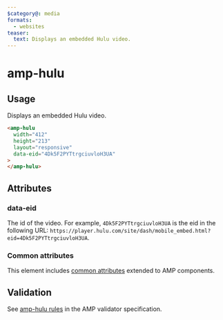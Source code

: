 ```yaml
---
$category@: media
formats:
  - websites
teaser:
  text: Displays an embedded Hulu video.
---
```


# amp-hulu

## Usage

Displays an embedded Hulu video.

```html
<amp-hulu
  width="412"
  height="213"
  layout="responsive"
  data-eid="4Dk5F2PYTtrgciuvloH3UA"
>
</amp-hulu>
```

## Attributes

### data-eid

The id of the video. For example, `4Dk5F2PYTtrgciuvloH3UA` is the eid in the following URL: `https://player.hulu.com/site/dash/mobile_embed.html?eid=4Dk5F2PYTtrgciuvloH3UA`.

### Common attributes

This element includes [common attributes](https://amp.dev/documentation/guides-and-tutorials/learn/common_attributes) extended to AMP components.

## Validation

See [amp-hulu rules](validator-amp-hulu.protoascii) in the AMP validator specification.
